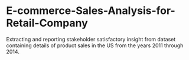 # E-commerce-Sales-Analysis-for-Retail-Company
Extracting and reporting stakeholder satisfactory insight from dataset containing details of product sales in the US from the years 2011 through 2014.
